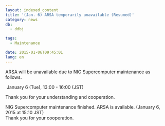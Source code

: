 ```yaml
---
layout: indexed_content
title: '(Jan. 6) ARSA temporarily unavailable (Resumed)'
category: news
db:
  - ddbj

tags:
  - Maintenance

date: 2015-01-06T09:45:01
lang: en
---
```


<p>ARSA will be unavailable due to NIG Supercomputer maintenance as follows.</p>

<p><span class="icon_square"> January 6 (Tue), 13:00 - 16:00 (JST)</span></p>

<p>Thank you for your understanding and cooperation.</p>

<p><span class="font-red">NIG Supercomputer maintenance finished. ARSA is available. (January 6, 2015 at 15:10 JST)</span><br><span class="font-red">Thank you for your cooperation.</span></p>
